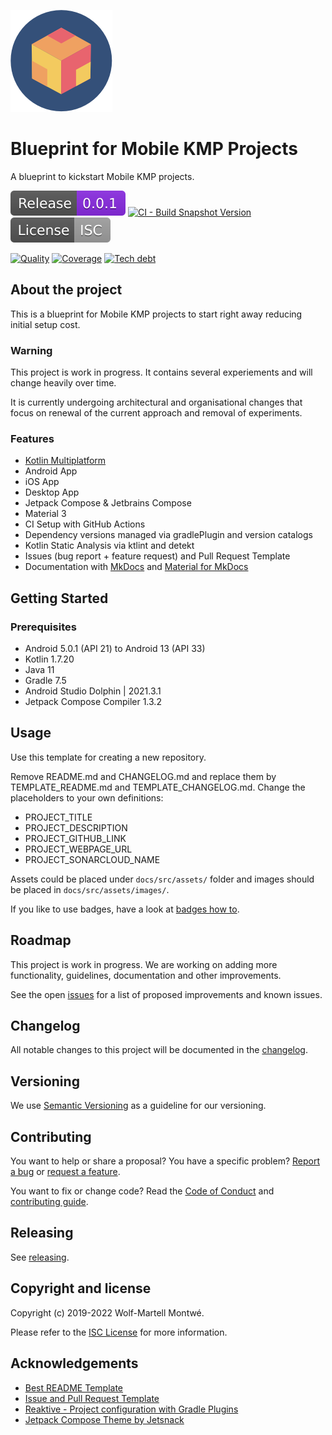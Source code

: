 <!--local-files-->

[changelog]: CHANGELOG.md
[code of conduct]: CODE_OF_CONDUCT.md
[contributing]: CONTRIBUTING.md
[license]: LICENSE

<!--readme-start-->
<!--local-links-overwrite-->

[changelog]: docs/src/changelog.md
[code of conduct]: docs/src/develop/codeOfConduct.md
[contributing]: docs/src/develop/contributing.md
[license]: docs/src/license.md

<!--docs-links-->

[plugins]: docs/src/plugins/index.md
[contributing]: docs/src/develop/contributing.md
[releasing]: docs/src/develop/releasing.md

<!--github-links-->

[webpage]: https://bitfunk.github.io/blueprint-mobile-kmp/
[repository]: https://github.com/bitfunk/blueprint-mobile-kmp
[issues]: https://github.com/bitfunk/blueprint-mobile-kmp/issues
[releases]: https://github.com/bitfunk/blueprint-mobile-kmp/releases

![Logo](docs/src/assets/images/logo.png)

# Blueprint for Mobile KMP Projects

A blueprint to kickstart Mobile KMP projects.

[![Latest release](docs/src/assets/images/badge-release-latest.svg)][releases]
[![CI - Build Snapshot Version](https://github.com/bitfunk/blueprint-mobile-kmp/actions/workflows/ci-build-snapshot-version.yml/badge.svg)](https://github.com/bitfunk/blueprint-mobile-kmp/actions/workflows/ci-build-snapshot-version.yml)
[![License](docs/src/assets/images/badge-license.svg)](LICENSE)

[![Quality](https://sonarcloud.io/api/project_badges/measure?project=bitfunk_blueprint-mobile-kmp&metric=alert_status)](https://sonarcloud.io/summary/new_code?id=bitfunk_blueprint-mobile-kmp)
[![Coverage](https://sonarcloud.io/api/project_badges/measure?project=bitfunk_blueprint-mobile-kmp&metric=coverage)](https://sonarcloud.io/summary/new_code?id=bitfunk_blueprint-mobile-kmp)
[![Tech debt](https://sonarcloud.io/api/project_badges/measure?project=bitfunk_blueprint-mobile-kmp&metric=sqale_index)](https://sonarcloud.io/summary/new_code?id=bitfunk_blueprint-mobile-kmp)

## About the project

This is a blueprint for Mobile KMP projects to start right away reducing initial setup cost.

### Warning

This project is work in progress. It contains several experiements and will change heavily over time.

It is currently undergoing architectural and organisational changes that focus on renewal of the current approach and removal of experiments.

### Features

- [Kotlin Multiplatform](https://kotlinlang.org/docs/multiplatform-get-started.html)
- Android App
- iOS App
- Desktop App
- Jetpack Compose & Jetbrains Compose
- Material 3
- CI Setup with GitHub Actions
- Dependency versions managed via gradlePlugin and version catalogs
- Kotlin Static Analysis via ktlint and detekt
- Issues (bug report + feature request) and Pull Request Template
- Documentation with [MkDocs](https://www.mkdocs.org/) and [Material for MkDocs](https://squidfunk.github.io/mkdocs-material/)

## Getting Started

### Prerequisites

- Android 5.0.1 (API 21) to Android 13 (API 33)
- Kotlin 1.7.20
- Java 11
- Gradle 7.5
- Android Studio Dolphin | 2021.3.1
- Jetpack Compose Compiler 1.3.2

## Usage

Use this template for creating a new repository.

Remove README.md and CHANGELOG.md and replace them by TEMPLATE_README.md and TEMPLATE_CHANGELOG.md. Change the placeholders to your own definitions:

- PROJECT_TITLE
- PROJECT_DESCRIPTION
- PROJECT_GITHUB_LINK
- PROJECT_WEBPAGE_URL
- PROJECT_SONARCLOUD_NAME

Assets could be placed under `docs/src/assets/` folder and images should be placed in `docs/src/assets/images/`.

If you like to use badges, have a look at [badges how to](docs/src/develop/badges.md).

## Roadmap

This project is work in progress. We are working on adding more functionality, guidelines,
documentation and other improvements.

See the open [issues] for a list of proposed improvements and known issues.

## Changelog

All notable changes to this project will be documented in the [changelog].

## Versioning

We use [Semantic Versioning](http://semver.org/) as a guideline for our versioning.

## Contributing

You want to help or share a proposal? You have a specific problem? [Report a bug][issues] or [request a feature][issues].

You want to fix or change code? Read the [Code of Conduct] and [contributing guide][contributing].

## Releasing

See [releasing].

## Copyright and license

Copyright (c) 2019-2022 Wolf-Martell Montwé.

Please refer to the [ISC License][license] for more information.

## Acknowledgements

* [Best README Template](https://github.com/othneildrew/Best-README-Template)
* [Issue and Pull Request Template](https://www.talater.com/open-source-templates/#/)
* [Reaktive - Project configuration with Gradle Plugins](https://github.com/badoo/Reaktive)
* [Jetpack Compose Theme by Jetsnack](https://github.com/android/compose-samples/tree/main/Jetsnack)

<!--readme-end-->

